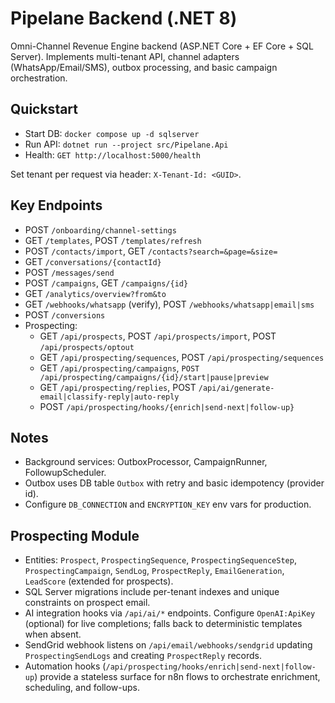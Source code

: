 # Pipelane Backend (.NET 8)

Omni-Channel Revenue Engine backend (ASP.NET Core + EF Core + SQL Server). Implements multi-tenant API, channel adapters (WhatsApp/Email/SMS), outbox processing, and basic campaign orchestration.

## Quickstart
- Start DB: `docker compose up -d sqlserver`
- Run API: `dotnet run --project src/Pipelane.Api`
- Health: `GET http://localhost:5000/health`

Set tenant per request via header: `X-Tenant-Id: <GUID>`.

## Key Endpoints
- POST `/onboarding/channel-settings`
- GET `/templates`, POST `/templates/refresh`
- POST `/contacts/import`, GET `/contacts?search=&page=&size=`
- GET `/conversations/{contactId}`
- POST `/messages/send`
- POST `/campaigns`, GET `/campaigns/{id}`
- GET `/analytics/overview?from&to`
- GET `/webhooks/whatsapp` (verify), POST `/webhooks/whatsapp|email|sms`
- POST `/conversions`
- Prospecting:
  - GET `/api/prospects`, POST `/api/prospects/import`, POST `/api/prospects/optout`
  - GET `/api/prospecting/sequences`, POST `/api/prospecting/sequences`
  - GET `/api/prospecting/campaigns`, `POST /api/prospecting/campaigns/{id}/start|pause|preview`
  - GET `/api/prospecting/replies`, POST `/api/ai/generate-email|classify-reply|auto-reply`
  - POST `/api/prospecting/hooks/{enrich|send-next|follow-up}`

## Notes
- Background services: OutboxProcessor, CampaignRunner, FollowupScheduler.
- Outbox uses DB table `Outbox` with retry and basic idempotency (provider id).
- Configure `DB_CONNECTION` and `ENCRYPTION_KEY` env vars for production.

## Prospecting Module
- Entities: `Prospect`, `ProspectingSequence`, `ProspectingSequenceStep`, `ProspectingCampaign`, `SendLog`, `ProspectReply`, `EmailGeneration`, `LeadScore` (extended for prospects).
- SQL Server migrations include per-tenant indexes and unique constraints on prospect email.
- AI integration hooks via `/api/ai/*` endpoints. Configure `OpenAI:ApiKey` (optional) for live completions; falls back to deterministic templates when absent.
- SendGrid webhook listens on `/api/email/webhooks/sendgrid` updating `ProspectingSendLogs` and creating `ProspectReply` records.
- Automation hooks (`/api/prospecting/hooks/enrich|send-next|follow-up`) provide a stateless surface for n8n flows to orchestrate enrichment, scheduling, and follow-ups.

